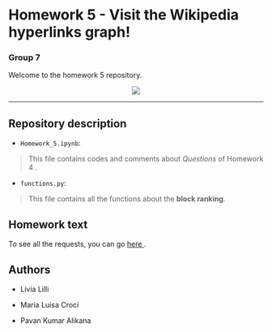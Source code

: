 # Homework 5 - Visit the Wikipedia hyperlinks graph!

### Group 7

Welcome to the homework 5 repository.



<div align="center">
  <img src="https://camo.githubusercontent.com/6a30b5d2d01c1921bc754dfd17fc2b183041d178/68747470733a2f2f63727970746f6272696566696e672e636f6d2f77702d636f6e74656e742f75706c6f6164732f323031382f30342f57696b6970656469612d616e642d526571756573742d4e6574776f726b2d656e61626c652d646f6e6f72732d746f2d646f6e6174652d696e2d63727970746f63757272656e63792e6a7067">
</div>




*******************************************************


## Repository description

* `Homework_5.ipynb`:
> This file contains codes and comments about <i>Questions</i> of Homework 4 .

* `functions.py`:
> This file contains all the functions about the <b>block ranking</b>.




## Homework text

To see all the requests, you can go <a href = "https://github.com/CriMenghini/ADM-2018/tree/master/Homework_5"> here </a>.




## Authors

* Livia Lilli


* Maria Luisa Croci


* Pavan Kumar Alikana



